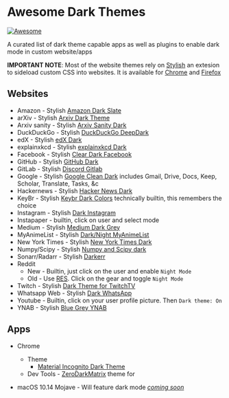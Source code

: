 # Awesome Dark Themes
[![Awesome](https://cdn.rawgit.com/sindresorhus/awesome/d7305f38d29fed78fa85652e3a63e154dd8e8829/media/badge.svg)](https://github.com/sindresorhus/awesome)

A curated list of dark theme capable apps as well as plugins to enable dark mode in custom website/apps

**IMPORTANT NOTE**: Most of the website themes rely on [Stylish](https://userstyles.org/) an extesion to sideload custom CSS into websites.
It is available for [Chrome]() and [Firefox]()


## Websites

- Amazon - Stylish [Amazon Dark Slate](https://userstyles.org/styles/161500/amazon-dark-slate)
- arXiv - Stylish [Arxiv Dark Theme](https://userstyles.org/styles/138600/arxiv-dark-theme)
- Arxiv sanity - Stylish [Arxiv Sanity Dark](https://userstyles.org/styles/152216/arxiv-sanity-dark)
- DuckDuckGo - Stylish [DuckDuckGo DeepDark](https://userstyles.org/styles/135954/duckduckgo-deepdark)
- edX - Stylish [edX Dark](https://userstyles.org/styles/117832/edx-dark)
- explainxkcd - Stylish [explainxkcd Dark](https://userstyles.org/styles/137691/explainxkcd-com-dark)
- Facebook - Stylish [Clear Dark Facebook](https://userstyles.org/styles/136318/clear-dark-facebook-by-book777)
- GitHub - Stylish [GitHub Dark](https://userstyles.org/styles/37035/github-dark)
- GitLab - Stylish [Discord Gitlab](https://userstyles.org/styles/153777/discord-gitlab)
- Google - Stylish [Google Clean Dark](https://userstyles.org/styles/144028/google-clean-dark) includes Gmail, Drive, Docs, Keep, Scholar, Translate, Tasks, &c
- Hackernews - Stylish [Hacker News Dark](https://userstyles.org/styles/113994/hacker-news-dark)
- KeyBr - Stylish [Keybr Dark Colors](https://userstyles.org/styles/143820/keybr-dark-colors) technically builtin, this remembers the choice
- Instagram - Stylish [Dark Instagram](https://userstyles.org/styles/152606/dark-instagram-by-dm)
- Instapaper - builtin, click on user and select mode
- Medium - Stylish [Medium Dark Grey](https://userstyles.org/styles/143820/keybr-dark-colors)
- MyAnimeList - Stylish [Dark/Night MyAnimeList](https://userstyles.org/styles/120493/dark-night-myanimelist)
- New York Times - Stylish [New York Times Dark](https://userstyles.org/styles/143467/new-york-times-marc-s-dark-theme)
- Numpy/Scipy - Stylish [Numpy and Scipy dark](https://userstyles.org/styles/136776/numpy-and-scipy-dark)
- Sonarr/Radarr - Stylish [Darkerr](https://userstyles.org/styles/142759/darkerr-a-darker-theme-for-sonarr-radarr)
- Reddit
  - New - Builtin, just click on the user and enable `Night Mode`
  - Old - Use [RES](https://redditenhancementsuite.com/). Click on the gear and toggle `Night Mode`
- Twitch - Stylish [Dark Theme for TwitchTV](https://userstyles.org/styles/148766/dark-theme-for-twitchtv)
- Whatsapp Web - Stylish [Dark WhatsApp](https://userstyles.org/styles/142096/dark-whatsapp-theme-by-mew)
- Youtube - Builtin, click on your user profile picture. Then `Dark theme: On`
- YNAB - Stylish [Blue Grey YNAB](https://userstyles.org/styles/139493/blue-grey-ynab)

## Apps

- Chrome
  - Theme
    - [Material Incognito Dark Theme](https://chrome.google.com/webstore/detail/material-incognito-dark-t/ahifcnpnjgbadkjdhagpfjfkmlapfoel?hl=en-GB)
  - Dev Tools - [ZeroDarkMatrix](https://github.com/mauricecruz/chrome-devtools-zerodarkmatrix-theme) theme for

- macOS 10.14 Mojave - Will feature dark mode [*coming soon*](https://9to5mac.com/2018/06/11/macos-mojave-how-to-dark-mode/)
